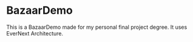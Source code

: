 # BazaarDemo

This is a BazaarDemo made for my personal final project degree. It uses EverNext Architecture.
